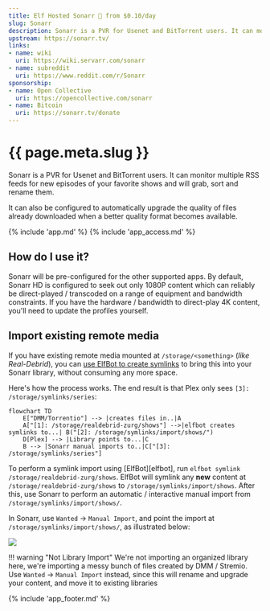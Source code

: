 ```yaml
---
title: Elf Hosted Sonarr 🧝 from $0.10/day
slug: Sonarr
description: Sonarr is a PVR for Usenet and BitTorrent users. It can monitor multiple RSS feeds for new episodes of your favorite shows and will grab, sort and rename them
upstream: https://sonarr.tv/
links:
- name: wiki
  uri: https://wiki.servarr.com/sonarr
- name: subreddit
  uri: https://www.reddit.com/r/Sonarr
sponsorship: 
- name: Open Collective
  uri: https://opencollective.com/sonarr
- name: Bitcoin
  uri: https://sonarr.tv/donate
---
```


# {{ page.meta.slug }}

Sonarr is a PVR for Usenet and BitTorrent users. It can monitor multiple RSS feeds for new episodes of your favorite shows and will grab, sort and rename them. 

It can also be configured to automatically upgrade the quality of files already downloaded when a better quality format becomes available. 

{% include 'app.md' %}
{% include 'app_access.md' %}

## How do I use it?

Sonarr will be pre-configured for the other supported apps. By default, Sonarr HD is configured to seek out only 1080P content which can reliably be direct-played / transcoded on a range of equipment and bandwidth constraints. If you have the hardware / bandwidth to direct-play 4K content, you'll need to update the profiles yourself.

## Import existing remote media

If you have existing remote media mounted at `/storage/<something>` (*like Real-Debrid*), you can [use ElfBot to create symlinks](/app/elfbot#how-to-import-symlinks) to bring this into your Sonarr library, without consuming any more space.

Here's how the process works. The end result is that Plex only sees `[3]: /storage/symlinks/series`:

```mermaid
flowchart TD
    E["DMM/Torrentio"] --> |creates files in..|A
    A["[1]: /storage/realdebrid-zurg/shows"] -->|elfbot creates symlinks to...| B("[2]: /storage/symlinks/import/shows/")
    D[Plex] --> |Library points to...|C
    B --> |Sonarr manual imports to..|C["[3]: /storage/symlinks/series"]

```

To perform a symlink import using [ElfBot][elfbot], run `elfbot symlink /storage/realdebrid-zurg/shows`. ElfBot will symlink any **new**  content at `/storage/realdebrid-zurg/shows` to `/storage/symlinks/import/shows`. After this, use Sonarr to perform an automatic / interactive manual import from `/storage/symlinks/import/shows/`.

In Sonarr, use `Wanted` -> `Manual Import`, and point the import at `/storage/symlinks/import/shows/`, as illustrated below:

![](/images/sonarr-wanted-manual-import.png)

!!! warning "Not Library Import"
    We're not importing an organized library here, we're importing a messy bunch of files created by DMM / Stremio. Use `Wanted` -> `Manual Import` instead, since this will rename and upgrade your content, and move it to existing libraries

{% include 'app_footer.md' %}